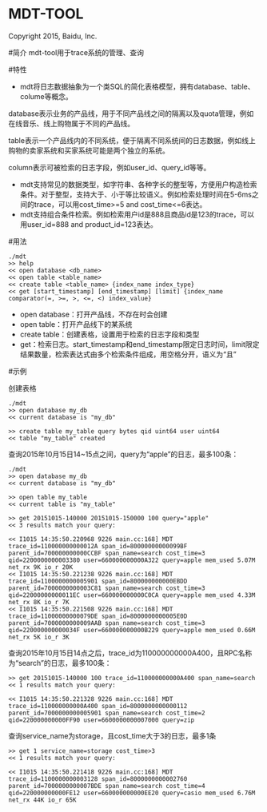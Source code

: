 MDT-TOOL
====
Copyright 2015, Baidu, Inc.

#简介
  mdt-tool用于trace系统的管理、查询

#特性
 * mdt将日志数据抽象为一个类SQL的简化表格模型，拥有database、table、colume等概念。

  database表示业务的产品线，用于不同产品线之间的隔离以及quota管理，例如在线音乐、线上购物属于不同的产品线。

  table表示一个产品线内的不同系统，便于隔离不同系统间的日志数据，例如线上购物的卖家系统和买家系统可能是两个独立的系统。

  column表示可被检索的日志字段，例如user_id、query_id等等。
 * mdt支持常见的数据类型，如字符串、各种字长的整型等，方便用户构造检索条件。对于整型，支持大于、小于等比较语义。例如检索处理时间在5-6ms之间的trace，可以用cost_time>=5 and cost_time<=6表达。
 * mdt支持组合条件检索。例如检索用户id是888且商品id是123的trace，可以用user_id=888 and product_id=123表达。
  
#用法
```
./mdt
>> help
<< open database <db_name>
<< open table <table_name>
<< create table <table_name> {index_name index_type}
<< get [start_timestamp] [end_timestamp] [limit] {index_name comparator(=, >=, >, <=, <) index_value}
```
 * open database：打开产品线，不存在时会创建
 * open table：打开产品线下的某系统
 * create table：创建表格，设置用于检索的日志字段和类型
 * get：检索日志。start_timestamp和end_timestamp限定日志时间，limit限定结果数量，检索表达式由多个检索条件组成，用空格分开，语义为“且”

#示例

创建表格

```
./mdt
>> open database my_db
<< current database is "my_db"

>> create table my_table query bytes qid uint64 user uint64
<< table "my_table" created
```

查询2015年10月15日14~15点之间，query为“apple”的日志，最多100条：

```
./mdt
>> open database my_db
<< current database is "my_db"

>> open table my_table
<< current table is "my_table"

>> get 20151015-140000 20151015-150000 100 query="apple"
<< 3 results match your query:

<< I1015 14:35:50.220968 9226 main.cc:168] MDT trace_id=110000000000012A span_id=80000000000099BF parent_id=700000000000CCBF span_name=search cost_time=3 qid=2200000000003380 user=660000000000A322 query=apple mem_used 5.07M net_rx 9K io_r 20K
<< I1015 14:35:50.221238 9226 main.cc:168] MDT trace_id=1100000000005901 span_id=800000000000EBDD parent_id=7000000000003C81 span_name=search cost_time=3 qid=22000000000011EC user=660000000000C0CA query=apple mem_used 4.33M net_rx 8K io_r 7K
<< I1015 14:35:50.221508 9226 main.cc:168] MDT trace_id=11000000000079DE span_id=8000000000005E0D parent_id=7000000000009AAB span_name=search cost_time=3 qid=220000000000034F user=660000000000B229 query=apple mem_used 0.66M net_rx 5K io_r 3K
```

查询2015年10月15日14点之后，trace_id为110000000000A400，且RPC名称为“search”的日志，最多100条：

```
>> get 20151015-140000 100 trace_id=110000000000A400 span_name=search
<< 1 results match your query:

<< I1015 14:35:50.221328 9226 main.cc:168] MDT trace_id=110000000000A400 span_id=8000000000000112 parent_id=7000000000005901 span_name=search cost_time=2 qid=220000000000FF90 user=6600000000007000 query=zip
```

查询service_name为storage，且cost_time大于3的日志，最多1条

```
>> get 1 service_name=storage cost_time>3
<< 1 results match your query:

<< I1015 14:35:50.221418 9226 main.cc:168] MDT trace_id=1100000000003128 span_id=8000000000002760 parent_id=7000000000007BDE span_name=search cost_time=4 qid=220000000000FE12 user=660000000000EE20 query=casio mem_used 6.76M net_rx 44K io_r 65K
```
